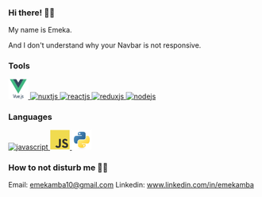 ### Hi there! 👋🏾

My name is Emeka.

And I don't understand why your Navbar is not responsive.

<h3 align="left">Tools</h3>
<p align="left"> <a href="https://vuejs.org/" target="_blank" rel="noreferrer"> <img src="https://raw.githubusercontent.com/devicons/devicon/master/icons/vuejs/vuejs-original-wordmark.svg" alt="vuejs" width="40" height="40"/> </a> <a href="https://nuxtjs.org/" target="_blank" rel="noreferrer"> <img src="https://www.vectorlogo.zone/logos/nuxtjs/nuxtjs-icon.svg" alt="nuxtjs" width="40" height="40"/> <a href="https://reactjs.org/" target="_blank" rel="noreferrer"> <img src="https://upload.wikimedia.org/wikipedia/commons/thumb/a/a7/React-icon.svg/2300px-React-icon.svg.png" alt="reactjs" width="40" height="40"/> <a href="https://redux.js.org/" target="_blank" rel="noreferrer"> <img src="https://daqxzxzy8xq3u.cloudfront.net/wp-content/uploads/2019/04/21032431/redux-cover-imgage.jpg" alt="reduxjs" width="40" height="40"/> </a> <a href="https://nodejs.org/" target="_blank" rel="noreferrer"> <img src="https://academyclass.com/wp-content/uploads/2021/11/ACCL-NodeJS-300x300.png" alt="nodejs" width="40" height="40"/> </a> 

<h3 align="left">Languages</h3>
<a href="https://www.typescriptlang.org/" target="_blank" rel="noreferrer"> <img src="https://cdn.worldvectorlogo.com/logos/typescript-2.svg" alt="javascript" width="40" height="40"/> </a></a>  <a href="https://developer.mozilla.org/en-US/docs/Web/JavaScript" target="_blank" rel="noreferrer"> <img src="https://raw.githubusercontent.com/devicons/devicon/master/icons/javascript/javascript-original.svg" alt="javascript" width="40" height="40"/> </a><a href="https://www.python.org" target="_blank" rel="noreferrer"> <img src="https://raw.githubusercontent.com/devicons/devicon/master/icons/python/python-original.svg" alt="python" width="40" height="40"/> </a> 
 
### How to not disturb me 🧞‍♂️
Email: emekamba10@gmail.com
Linkedin: www.linkedin.com/in/emekamba

